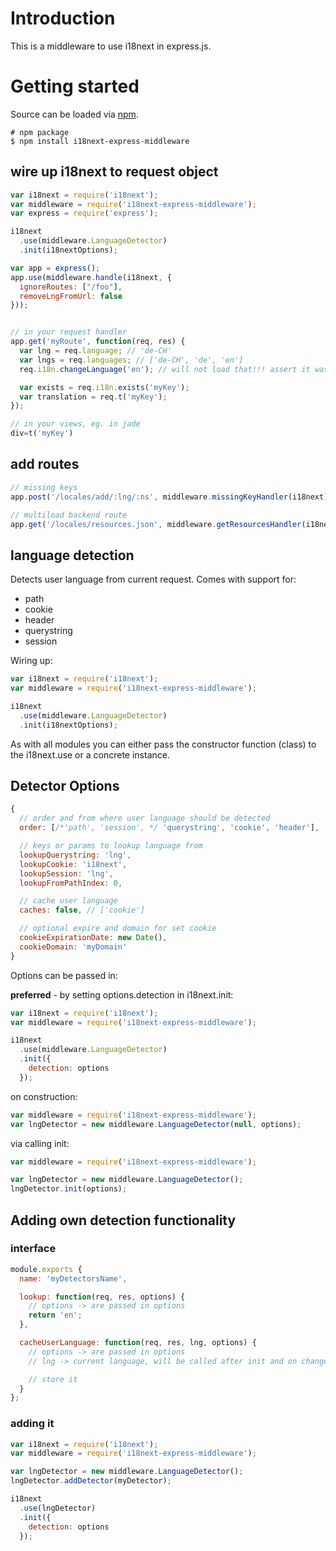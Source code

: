 # Introduction

This is a middleware to use i18next in express.js.

# Getting started

Source can be loaded via [npm](https://www.npmjs.com/package/i18next-express-middleware).

```
# npm package
$ npm install i18next-express-middleware
```

## wire up i18next to request object

```js
var i18next = require('i18next');
var middleware = require('i18next-express-middleware');
var express = require('express');

i18next
  .use(middleware.LanguageDetector)
  .init(i18nextOptions);

var app = express();
app.use(middleware.handle(i18next, {
  ignoreRoutes: ["/foo"],
  removeLngFromUrl: false
}));


// in your request handler
app.get('myRoute', function(req, res) {
  var lng = req.language; // 'de-CH'
  var lngs = req.languages; // ['de-CH', 'de', 'en']
  req.i18n.changeLanguage('en'); // will not load that!!! assert it was preloaded

  var exists = req.i18n.exists('myKey');
  var translation = req.t('myKey');
});

// in your views, eg. in jade
div=t('myKey')
```

## add routes

```js
// missing keys
app.post('/locales/add/:lng/:ns', middleware.missingKeyHandler(i18next));

// multiload backend route
app.get('/locales/resources.json', middleware.getResourcesHandler(i18next));
```

## language detection

Detects user language from current request. Comes with support for:

- path
- cookie
- header
- querystring
- session

Wiring up:

```js
var i18next = require('i18next');
var middleware = require('i18next-express-middleware');

i18next
  .use(middleware.LanguageDetector)
  .init(i18nextOptions);
```

As with all modules you can either pass the constructor function (class) to the i18next.use or a concrete instance.

## Detector Options

```js
{
  // order and from where user language should be detected
  order: [/*'path', 'session', */ 'querystring', 'cookie', 'header'],

  // keys or params to lookup language from
  lookupQuerystring: 'lng',
  lookupCookie: 'i18next',
  lookupSession: 'lng',
  lookupFromPathIndex: 0,

  // cache user language
  caches: false, // ['cookie']

  // optional expire and domain for set cookie
  cookieExpirationDate: new Date(),
  cookieDomain: 'myDomain'
}
```

Options can be passed in:

**preferred** - by setting options.detection in i18next.init:

```js
var i18next = require('i18next');
var middleware = require('i18next-express-middleware');

i18next
  .use(middleware.LanguageDetector)
  .init({
    detection: options
  });
```

on construction:

```js
var middleware = require('i18next-express-middleware');
var lngDetector = new middleware.LanguageDetector(null, options);
```

via calling init:

```js
var middleware = require('i18next-express-middleware');

var lngDetector = new middleware.LanguageDetector();
lngDetector.init(options);
```

## Adding own detection functionality

### interface

```js
module.exports {
  name: 'myDetectorsName',

  lookup: function(req, res, options) {
    // options -> are passed in options
    return 'en';
  },

  cacheUserLanguage: function(req, res, lng, options) {
    // options -> are passed in options
    // lng -> current language, will be called after init and on changeLanguage

    // store it
  }
};
```


### adding it

```js
var i18next = require('i18next');
var middleware = require('i18next-express-middleware');

var lngDetector = new middleware.LanguageDetector();
lngDetector.addDetector(myDetector);

i18next
  .use(lngDetector)
  .init({
    detection: options
  });
```
